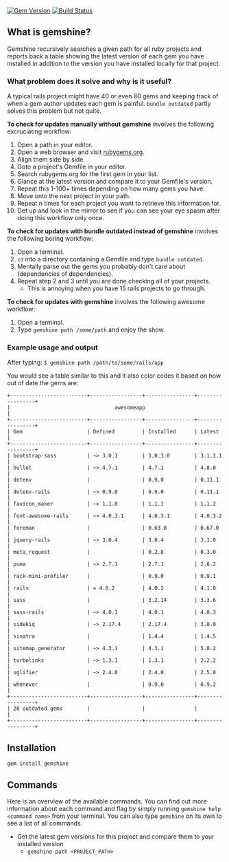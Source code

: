 [![Gem Version](https://badge.fury.io/rb/gemshine.png)](http://badge.fury.io/rb/gemshine) [![Build Status](https://secure.travis-ci.org/nickjj/gemshine.png)](http://travis-ci.org/nickjj/gemshine)

## What is gemshine?

Gemshine recursively searches a given path for all ruby projects and reports back a table showing the latest version of each gem you have installed in addition to the version you have installed locally for that project.

### What problem does it solve and why is it useful?

A typical rails project might have 40 or even 80 gems and keeping track of when a gem author updates each gem is painful. `bundle outdated` partly solves this problem but not quite.

**To check for updates manually without gemshine** involves the following excruciating workflow:

1. Open a path in your editor.
2. Open a web browser and visit [rubygems.org](http://www.rubygems.org).
3. Align them side by side.
4. Goto a project's Gemfile in your editor.
5. Search rubygems.org for the first gem in your list.
6. Glance at the latest version and compare it to your Gemfile's version.
7. Repeat this 1-100+ times depending on how many gems you have.
8. Move onto the next project in your path.
9. Repeat n times for each project you want to retrieve this information for.
10. Get up and look in the mirror to see if you can see your eye spasm after doing this workflow only once.

**To check for updates with bundle outdated instead of gemshine** involves the following boring workflow:

1. Open a terminal.
2. `cd` into a directory containing a Gemfile and type `bundle outdated`.
3. Mentally parse out the gems you probably don't care about (dependencies of dependencies).
4. Repeat step 2 and 3 until you are done checking all of your projects.
    - This is annoying when you have 15 rails projects to go through.

**To check for updates with gemshine** involves the following awesome workflow:

1. Open a terminal.
2. Type `gemshine path /some/path` and enjoy the show.

### Example usage and output

After typing: `$ gemshine path /path/to/some/rails/app`

You would see a table similar to this and it also color codes it based on how out of date the gems are:

```
+-------------------------+-----------------+----------------+-----------------+
|                                  awesomeapp                                  |
+-------------------------+-----------------+----------------+-----------------+
| Gem                     | Defined         | Installed      | Latest          |
+-------------------------+-----------------+----------------+-----------------+
| bootstrap-sass          | ~> 3.0.1        | 3.0.3.0        | 3.1.1.1         |
| bullet                  | ~> 4.7.1        | 4.7.1          | 4.8.0           |
| dotenv                  |                 | 0.9.0          | 0.11.1          |
| dotenv-rails            | ~> 0.9.0        | 0.9.0          | 0.11.1          |
| favicon_maker           | ~> 1.1.0        | 1.1.1          | 1.1.2           |
| font-awesome-rails      | ~> 4.0.3.1      | 4.0.3.1        | 4.0.3.2         |
| foreman                 |                 | 0.63.0         | 0.67.0          |
| jquery-rails            | ~> 3.0.4        | 3.0.4          | 3.1.0           |
| meta_request            |                 | 0.2.8          | 0.3.0           |
| puma                    | ~> 2.7.1        | 2.7.1          | 2.8.2           |
| rack-mini-profiler      |                 | 0.9.0          | 0.9.1           |
| rails                   | = 4.0.2         | 4.0.2          | 4.1.0           |
| sass                    |                 | 3.2.14         | 3.3.6           |
| sass-rails              | ~> 4.0.1        | 4.0.1          | 4.0.3           |
| sidekiq                 | ~> 2.17.4       | 2.17.4         | 3.0.0           |
| sinatra                 |                 | 1.4.4          | 1.4.5           |
| sitemap_generator       | ~> 4.3.1        | 4.3.1          | 5.0.2           |
| turbolinks              | ~> 1.3.1        | 1.3.1          | 2.2.2           |
| uglifier                | ~> 2.4.0        | 2.4.0          | 2.5.0           |
| whenever                |                 | 0.9.0          | 0.9.2           |
+-------------------------+-----------------+----------------+-----------------+
| 20 outdated gems        |                 |                |                 |
+-------------------------+-----------------+----------------+-----------------+
```

## Installation

`gem install gemshine`

## Commands

Here is an overview of the available commands. You can find out more information about each command and flag by simply running `gemshine help <command name>` from your terminal. You can also type `gemshine` on its own to see a list of all commands.

- Get the latest gem versions for this project and compare them to your installed version
    - `gemshine path <PROJECT_PATH>`